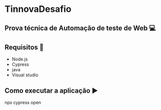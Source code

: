 # TinnovaDesafio

## Prova técnica de Automação de teste de Web :computer:

##  Requisitos :book:

 * Node.js
 * Cypress 
 * java
 * Visual studio

## Como executar a aplicação :arrow_forward:
npx cypress open


